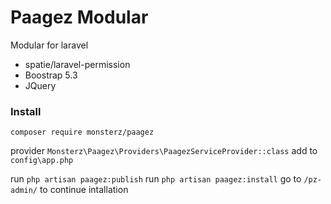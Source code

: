 # Paagez Modular

Modular for laravel
-  spatie/laravel-permission
-  Boostrap 5.3
-  JQuery

### Install

`composer require monsterz/paagez`

provider `Monsterz\Paagez\Providers\PaagezServiceProvider::class` add to `config\app.php`

run `php artisan paagez:publish`
run `php artisan paagez:install`
go to `/pz-admin/` to continue intallation